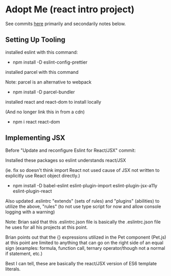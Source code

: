 # Adopt Me (react intro project)

See commits [here](https://github.com/djwilkins/Complete-Intro-to-React-v5/commits/) primarily and secondarily notes below.

## Setting Up Tooling

installed eslint with this command:

- npm install -D eslint-config-prettier

installed parcel with this command

Note: parcel is an alternative to webpack

- npm install -D parcel-bundler

installed react and react-dom to install locally

(And no longer link this in from a cdn)

- npm i react react-dom

## Implementing JSX

Before "Update and reconfigure Eslint for React/JSX" commit:

Installed these packages so eslint understands react/JSX

(ie. fix so doesn't think import React not used cause of JSX not written to explicitly use React object directly.)

- npm install -D babel-eslint eslint-plugin-import eslint-plugin-jsx-a11y eslint-plugin-react

Also updated .eslintrc "extends" (sets of rules) and "plugins" (abilities) to utilize the above, "rules" (to not use type script for now and allow console logging with a warning)

Note: Brian said that this .eslintrc.json file is basically the .eslintrc.json file he uses for all his projects at this point.

Brian points out that the {} expressions utilized in the Pet component (Pet.js) at this point are limited to anything that can go on the right side of an equal sign (examples: formula, function call, ternary operator/though not a normal if statement, etc.)

Best I can tell, these are basically the react/JSX version of ES6 template literals.
